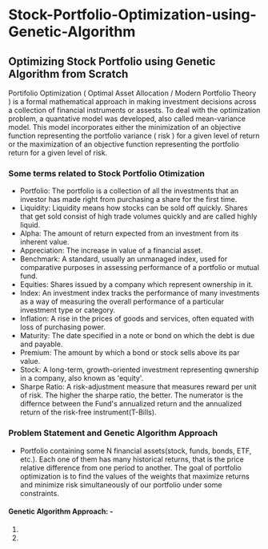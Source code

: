 # Stock-Portfolio-Optimization-using-Genetic-Algorithm
## Optimizing Stock Portfolio using Genetic Algorithm from Scratch
Portifolio Optimization ( Optimal Asset Allocation / Modern Portfolio Theory ) is a formal mathematical approach in making investment decisions across a collection of financial instruments or assests. To deal with the optimization problem, a quantative model was developed, also called mean-variance model. This model incorporates either the minimization of an objective function representing the portfolio variance ( risk ) for a given level of return or the maximization of an objective function representing the portfolio return for a given level of risk.
### Some terms related to Stock Portfolio Otimization
- Portfolio: The portfolio is a collection of all the investments that an investor has made right from purchasing a share for the first time.
- Liquidity: Liquidity means how stocks can be sold off quickly. Shares that get sold consist of high trade volumes quickly and are called highly liquid.
- Alpha: The amount of return expected from an investment from its inherent value.
- Appreciation: The increase in value of a financial asset.
- Benchmark: A standard, usually an unmanaged index, used for comparative purposes in assessing performance of a portfolio or mutual fund.
- Equities: Shares issued by a company which represent ownership in it.
- Index: An investment index tracks the performance of many investments as a way of measuring the overall performance of a particular investment type or category.
- Inflation: A rise in the prices of goods and services, often equated with loss of purchasing power.
- Maturity: The date specified in a note or bond on which the debt is due and payable.
- Premium: The amount by which a bond or stock sells above its par value.
- Stock: A long-term, growth-oriented investment representing qwnership in a company, also known as 'equity'.
- Sharpe Ratio: A risk-adjustment measure that measures reward per unit of risk. The higher the sharpe ratio, the better. The numerator is the differnce between the Fund's annualized return and the annualized return of the risk-free instrument(T-Bills).
### Problem Statement and Genetic Algorithm Approach
- Portfolio containing some N financial assets(stock, funds, bonds, ETF, etc.). Each one of them has many historical returns, that is the price relative difference from one period to another. The goal of portfolio optimization is to find the values of the weights that maximize returns and minimize risk simultaneously of our portfolio under some constraints.
#### Genetic Algorithm Approach: -
1)
2)

